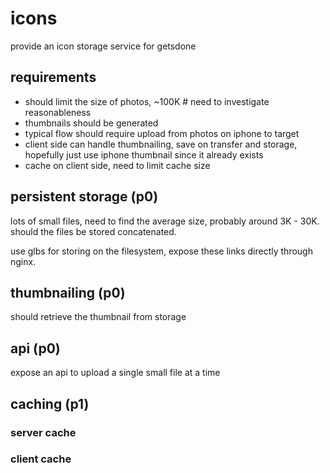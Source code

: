 # icons

provide an icon storage service for getsdone

## requirements

* should limit the size of photos, ~100K # need to investigate reasonableness
* thumbnails should be generated
* typical flow should require upload from photos on iphone to target
* client side can handle thumbnailing, save on transfer and storage, hopefully just use iphone thumbnail since it already exists
* cache on client side, need to limit cache size


## persistent storage (p0)

lots of small files, need to find the average size, probably around 3K - 30K.
should the files be stored concatenated.

use glbs for storing on the filesystem, expose these links directly through
nginx.

## thumbnailing (p0)

should retrieve the thumbnail from storage

## api (p0)

expose an api to upload a single small file at a time

## caching (p1)

### server cache

### client cache
